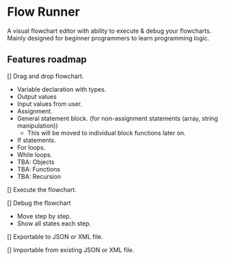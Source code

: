 # Flow Runner

A visual flowchart editor with ability to execute & debug your flowcharts.  
Mainly designed for beginner programmers to learn programming logic.  

## Features roadmap
[] Drag and drop flowchart.
  - Variable declaration with types.
  - Output values
  - Input values from user.
  - Assignment.
  - General statement block. (for non-assignment statements (array, string manipulation))
    - This will be moved to individual block functions later on.
  - If statements.
  - For loops.
  - While loops.
  - TBA: Objects
  - TBA: Functions
  - TBA: Recursion
  
[] Execute the flowchart.

[] Debug the flowchart
  - Move step by step.
  - Show all states each step.
  
[] Exportable to JSON or XML file.

[] Importable from existing JSON or XML file.
